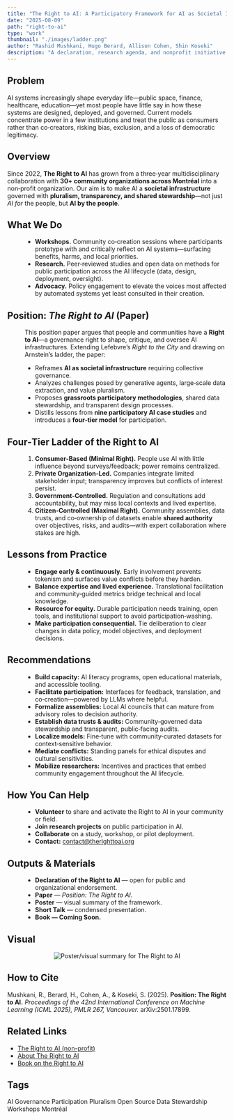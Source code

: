 ```yaml
---
title: "The Right to AI: A Participatory Framework for AI as Societal Infrastructure"
date: "2025-08-09"
path: "right-to-ai"
type: "work"
thumbnail: "./images/ladder.png"
author: "Rashid Mushkani, Hugo Berard, Allison Cohen, Shin Koseki"
description: "A declaration, research agenda, and nonprofit initiative enabling communities to co‑design, oversee, and steward AI that shapes daily life."
---
```


## Problem

AI systems increasingly shape everyday life—public space, finance, healthcare, education—yet most people have little say in how these systems are designed, deployed, and governed. Current models concentrate power in a few institutions and treat the public as consumers rather than co‑creators, risking bias, exclusion, and a loss of democratic legitimacy.

## Overview

Since 2022, **The Right to AI** has grown from a three‑year multidisciplinary collaboration with **30+ community organizations across Montréal** into a non‑profit organization. Our aim is to make AI a **societal infrastructure** governed with **pluralism, transparency, and shared stewardship**—not just *AI for* the people, but **AI by the people**.

## What We Do

<div style="margin-left: 40px;">

- **Workshops.** Community co‑creation sessions where participants prototype with and critically reflect on AI systems—surfacing benefits, harms, and local priorities.  
- **Research.** Peer‑reviewed studies and open data on methods for public participation across the AI lifecycle (data, design, deployment, oversight).  
- **Advocacy.** Policy engagement to elevate the voices most affected by automated systems yet least consulted in their creation.

</div>

## Position: *The Right to AI* (Paper)

<div style="margin-left: 40px;">

This position paper argues that people and communities have a **Right to AI**—a governance right to shape, critique, and oversee AI infrastructures. Extending Lefebvre’s *Right to the City* and drawing on Arnstein’s ladder, the paper:
  
- Reframes **AI as societal infrastructure** requiring collective governance.  
- Analyzes challenges posed by generative agents, large‑scale data extraction, and value pluralism.  
- Proposes **grassroots participatory methodologies**, shared data stewardship, and transparent design processes.  
- Distills lessons from **nine participatory AI case studies** and introduces a **four‑tier model** for participation.

</div>

## Four‑Tier Ladder of the Right to AI

<div style="margin-left: 40px;">

1. **Consumer‑Based (Minimal Right).** People use AI with little influence beyond surveys/feedback; power remains centralized.  
2. **Private Organization‑Led.** Companies integrate limited stakeholder input; transparency improves but conflicts of interest persist.  
3. **Government‑Controlled.** Regulation and consultations add accountability, but may miss local contexts and lived expertise.  
4. **Citizen‑Controlled (Maximal Right).** Community assemblies, data trusts, and co‑ownership of datasets enable **shared authority** over objectives, risks, and audits—with expert collaboration where stakes are high.

</div>

## Lessons from Practice

<div style="margin-left: 40px;">

- **Engage early & continuously.** Early involvement prevents tokenism and surfaces value conflicts before they harden.  
- **Balance expertise and lived experience.** Translational facilitation and community‑guided metrics bridge technical and local knowledge.  
- **Resource for equity.** Durable participation needs training, open tools, and institutional support to avoid participation‑washing.  
- **Make participation consequential.** Tie deliberation to clear changes in data policy, model objectives, and deployment decisions.

</div>

## Recommendations

<div style="margin-left: 40px;">

- **Build capacity:** AI literacy programs, open educational materials, and accessible tooling.  
- **Facilitate participation:** Interfaces for feedback, translation, and co‑creation—powered by LLMs where helpful.  
- **Formalize assemblies:** Local AI councils that can mature from advisory roles to decision authority.  
- **Establish data trusts & audits:** Community‑governed data stewardship and transparent, public‑facing audits.  
- **Localize models:** Fine‑tune with community‑curated datasets for context‑sensitive behavior.  
- **Mediate conflicts:** Standing panels for ethical disputes and cultural sensitivities.  
- **Mobilize researchers:** Incentives and practices that embed community engagement throughout the AI lifecycle.

</div>

## How You Can Help

<div style="margin-left: 40px;">

- **Volunteer** to share and activate the Right to AI in your community or field.  
- **Join research projects** on public participation in AI.  
- **Collaborate** on a study, workshop, or pilot deployment.  
- **Contact:** <contact@therighttoai.org>

</div>

## Outputs & Materials

<div style="margin-left: 40px;">

- **Declaration of the Right to AI** — open for public and organizational endorsement.  
- **Paper** — *Position: The Right to AI*.  
- **Poster** — visual summary of the framework.  
- **Short Talk** — condensed presentation.  
- **Book — Coming Soon.**

</div>


## Visual

<div align="center">

![Poster/visual summary for The Right to AI](./images/right-to-ai.jpg)

</div>

## How to Cite

Mushkani, R., Berard, H., Cohen, A., & Koseki, S. (2025). **Position: The Right to AI.** *Proceedings of the 42nd International Conference on Machine Learning (ICML 2025), PMLR 267, Vancouver.* arXiv:2501.17899.


## Related Links

- [The Right to AI (non-profit)](https://www.therighttoai.org/)  
- [About The Right to AI](https://www.therighttoai.org/about)  
- [Book on the Right to AI](https://www.therighttoai.org/book)  


## Tags

<div class="tags">
  <span class="tag">AI Governance</span>
  <span class="tag">Participation</span>
  <span class="tag">Pluralism</span>
  <span class="tag">Open Source</span>
  <span class="tag">Data Stewardship</span>
  <span class="tag">Workshops</span>
  <span class="tag">Montréal</span>
</div>

